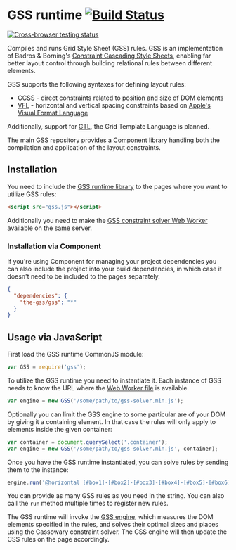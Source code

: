 GSS runtime [![Build Status](https://travis-ci.org/the-gss/gss.png?branch=master)](https://travis-ci.org/the-gss/gss)
===========

[![Cross-browser testing status](https://saucelabs.com/browser-matrix/gss-core.svg)](https://saucelabs.com/u/gss-core)

Compiles and runs Grid Style Sheet (GSS) rules. GSS is an implementation of Badros & Borning's [Constraint Cascading Style Sheets](http://www.cs.washington.edu/research/constraints/web/ccss-uwtr.pdf), enabling far better layout control through building relational rules between different elements.

GSS supports the following syntaxes for defining layout rules:

* [CCSS](https://github.com/the-gss/ccss-compiler#readme) - direct constraints related to position and size of DOM elements
* [VFL](https://github.com/the-gss/vfl-compiler#readme) - horizontal and vertical spacing constraints based on [Apple's Visual Format Language](http://developer.apple.com/library/ios/documentation/UserExperience/Conceptual/AutolayoutPG/Articles/formatLanguage.html)

Additionally, support for [GTL](https://github.com/the-gss/gtl-compiler#readme), the Grid Template Language is planned.

The main GSS repository provides a [Component](http://component.io/) library handling both the compilation and application of the layout constraints.

## Installation

You need to include the [GSS runtime library](https://raw.github.com/the-gss/gss/gh-pages/browser/gss.js) to the pages where you want to utilize GSS rules:
```html
<script src="gss.js"></script>
```

Additionally you need to make the [GSS constraint solver Web Worker](https://raw.github.com/the-gss/gss/gh-pages/browser/gss-solver.min.js) available on the same server.

### Installation via Component

If you're using Component for managing your project dependencies you can also include the project into your build dependencies, in which case it doesn't need to be included to the pages separately.

```json
{
  "dependencies": {
    "the-gss/gss": "*"
  }
}
```

## Usage via JavaScript

First load the GSS runtime CommonJS module:

```javascript
var GSS = require('gss');
```

To utilize the GSS runtime you need to instantiate it. Each instance of GSS needs to know the URL where the [Web Worker file](https://raw.github.com/the-gss/gss/gh-pages/browser/gss-solver.min.js) is available.

```javascript
var engine = new GSS('/some/path/to/gss-solver.min.js');
```

Optionally you can limit the GSS engine to some particular are of your DOM by giving it a containing element. In that case the rules will only apply to elements inside the given container:

```javascript
var container = document.querySelect('.container');
var engine = new GSS('/some/path/to/gss-solver.min.js', container);
```

Once you have the GSS runtime instantiated, you can solve rules by sending them to the instance:

```javascript
engine.run('@horizontal [#box1]-[#box2]-[#box3]-[#box4]-[#box5]-[#box6];');
```

You can provide as many GSS rules as you need in the string. You can also call the `run` method multiple times to register new rules.

The GSS runtime will invoke the [GSS engine](https://github.com/the-gss/engine), which measures the DOM elements specified in the rules, and solves their optimal sizes and places using the Cassowary constraint solver. The GSS engine will then update the CSS rules on the page accordingly.
